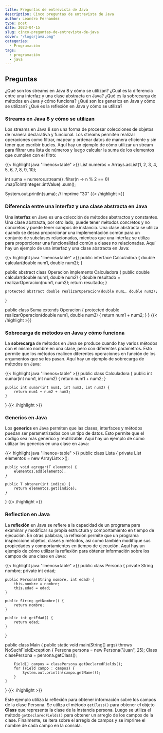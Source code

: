 ```yaml
---
title: Preguntas de entrevista de Java
description: Cinco preguntas de entrevista de Java
author: Leandro Fernandez
type: post
date: 2023-04-15
slug: cinco-preguntas-de-entrevista-de-java
cover: "/logo/java.png"
categories:
  - Programación
tags:
  - programación
  - java
---
```


## Preguntas

¿Qué son los streams en Java 8 y cómo se utilizan?
¿Cuál es la diferencia entre una interfaz y una clase abstracta en Java?
¿Qué es la sobrecarga de métodos en Java y cómo funciona?
¿Qué son los generics en Java y cómo se utilizan?
¿Qué es la reflexión en Java y cómo se utiliza?

### Streams en Java 8 y cómo se utilizan

Los streams en Java 8 son una forma de procesar colecciones de objetos de manera declarativa y funcional. Los streams permiten realizar operaciones como filtrar, mapear y ordenar datos de manera eficiente y sin tener que escribir bucles. Aquí hay un ejemplo de cómo utilizar un stream para filtrar una lista de números y luego calcular la suma de los elementos que cumplen con el filtro:

{{< highlight java "linenos=table" >}}
List<Integer> numeros = Arrays.asList(1, 2, 3, 4, 5, 6, 7, 8, 9, 10);

int suma = numeros.stream()
                .filter(n -> n % 2 == 0)
                .mapToInt(Integer::intValue)
                .sum();

System.out.println(suma); // imprime "30"
{{< /highlight >}}

### Diferencia entre una interfaz y una clase abstracta en Java

Una **interfaz** en Java es una colección de métodos abstractos y constantes. Una clase abstracta, por otro lado, puede tener métodos concretos y no concretos y puede tener campos de instancia. Una clase abstracta se utiliza cuando se desea proporcionar una implementación común para un conjunto de subclases relacionadas, mientras que una interfaz se utiliza para proporcionar una funcionalidad común a clases no relacionadas. Aquí hay un ejemplo de una interfaz y una clase abstracta en Java:

{{< highlight java "linenos=table" >}}
public interface Calculadora {
    double calcular(double num1, double num2);
}

public abstract class Operacion implements Calculadora {
    public double calcular(double num1, double num2) {
        double resultado = realizarOperacion(num1, num2);
        return resultado;
    }

    protected abstract double realizarOperacion(double num1, double num2);
}

public class Suma extends Operacion {
    protected double realizarOperacion(double num1, double num2) {
        return num1 + num2;
    }
}
{{< /highlight >}}

### Sobrecarga de métodos en Java y cómo funciona

La **sobrecarga** de métodos en Java se produce cuando hay varios métodos con el mismo nombre en una clase, pero con diferentes parámetros. Esto permite que los métodos realicen diferentes operaciones en función de los argumentos que se les pasan. Aquí hay un ejemplo de sobrecarga de métodos en Java:

{{< highlight java "linenos=table" >}}
public class Calculadora {
    public int sumar(int num1, int num2) {
        return num1 + num2;
    }

    public int sumar(int num1, int num2, int num3) {
        return num1 + num2 + num3;
    }
}
{{< /highlight >}}

### Generics en Java

Los **generics** en Java permiten que las clases, interfaces y métodos puedan ser parametrizados con un tipo de datos. Esto permite que el código sea más genérico y reutilizable. Aquí hay un ejemplo de cómo utilizar los generics en una clase en Java:

{{< highlight java "linenos=table" >}}
public class Lista<T> {
    private List<T> elementos = new ArrayList<>();

    public void agregar(T elemento) {
        elementos.add(elemento);
    }

    public T obtener(int indice) {
        return elementos.get(indice);
    }
}
{{< /highlight >}}

### Reflection en Java

La **reflexión** en Java se refiere a la capacidad de un programa para examinar y modificar su propia estructura y comportamiento en tiempo de ejecución. En otras palabras, la reflexión permite que un programa inspeccione objetos, clases y métodos, así como también modifique sus propiedades y comportamientos en tiempo de ejecución. Aquí hay un ejemplo de cómo utilizar la reflexión para obtener información sobre los campos de una clase en Java:

{{< highlight java "linenos=table" >}}
public class Persona {
    private String nombre;
    private int edad;

    public Persona(String nombre, int edad) {
        this.nombre = nombre;
        this.edad = edad;
    }

    public String getNombre() {
        return nombre;
    }

    public int getEdad() {
        return edad;
    }
}

public class Main {
    public static void main(String[] args) throws NoSuchFieldException {
        Persona persona = new Persona("Juan", 25);
        Class clasePersona = persona.getClass();

        Field[] campos = clasePersona.getDeclaredFields();
        for (Field campo : campos) {
            System.out.println(campo.getName());
        }
    }
}
{{< /highlight >}}

Este ejemplo utiliza la reflexión para obtener información sobre los campos de la clase Persona. Se utiliza el método `getClass()` para obtener el objeto **Class** que representa la clase de la instancia persona. Luego se utiliza el método `getDeclaredFields()` para obtener un arreglo de los campos de la clase. Finalmente, se itera sobre el arreglo de campos y se imprime el nombre de cada campo en la consola.

